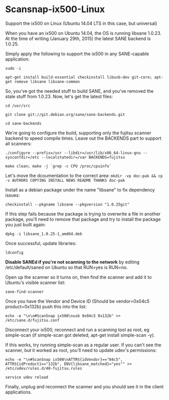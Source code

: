 # Scansnap-ix500-Linux
Support the ix500 on Linux (Ubuntu 14.04 LTS in this case, but universal)

When you have an ix500 on Ubuntu 14.04, the OS is running libsane 1.0.23. At the time of writing (January 29th, 2015) the latest SANE backend is 1.0.25.

Simply apply the following to support the ix500 in any SANE-capable application:

``` sudo -i ```

``` apt-get install build-essential checkinstall libusb-dev git-core; apt-get remove libsane libsane-common ```

So, you've got the needed stuff to build SANE, and you've removed the stale stuff from 1.0.23. Now, let's get the latest files:

``` cd /usr/src ```

```git clone git://git.debian.org/sane/sane-backends.git ```

```cd sane-backends ```

We're going to configure the build, supporting only the fujitsu scanner backend to speed compile times. Leave out the BACKENDS part to support all scanners:

```./configure --prefix=/usr --libdir=/usr/lib/x86_64-linux-gnu --sysconfdir=/etc --localstatedir=/var BACKENDS=fujitsu ```

```make clean; make -j `grep -c CPU /proc/cpuinfo` ```

Let's move the dcoumentation to the correct area:
```mkdir -vp doc-pak && cp -v AUTHORS COPYING INSTALL NEWS README THANKS doc-pak ```

Install as a debian package under the name "libsane" to fix dependency issues:

```checkinstall --pkgname libsane --pkgversion "1.0.25git" ```

If this step fails because the package is trying to overwrite a file in another package, you'll need to remove that package and try to install the package you just built again:

```dpkg -i libsane_1.0.25-1_amd64.deb ```

Once successful, update libraries:

```ldconfig```


<b>Disable SANEd if you're not scanning to the network</b> by editing /etc/default/saned on Ubuntu so that RUN=yes is RUN=no.

Open up the scanner so it turns on, then find the scanner and add it to Ubuntu's visible scanner list:

```sane-find-scanner```

Once you have the Vendor and Device ID (Should be vendor=0x04c5 product=0x132b) push this into the list:

```echo -e "\n\n#ScanSnap ix500\nusb 0x04c5 0x132b" >> /etc/sane.d/fujitsu.conf```

Disconnect your ix500, reconnect and run a scanning tool as root, eg simple-scan (if simple-scan got deleted, apt-get install simple-scan -y).

If this works, try running simple-scan as a regular user. If you can't see the scanner, but it worked as root, you'll need to update udev's permissions:

```echo -e "\n#ScanSnap ix500\nATTRS{idVendor}=="04c5", ATTRS{idProduct}=="132b", ENV{libsane_matched}="yes"" >> /etc/udev/rules.d/40-fujitsu.rules```

```service udev reload```


Finally, unplug and reconnect the scanner and you should see it in the client applications.
